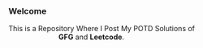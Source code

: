 <h3>Welcome</h3>

<p> This is a Repository Where I Post My POTD Solutions of 
  <br>&nbsp; &nbsp;&nbsp; &nbsp;&nbsp; &nbsp;&nbsp; &nbsp;&nbsp; &nbsp;&nbsp; &nbsp;&nbsp; &nbsp;&nbsp; &nbsp;
  <b>GFG</b> and <b>Leetcode</b>. </p>

